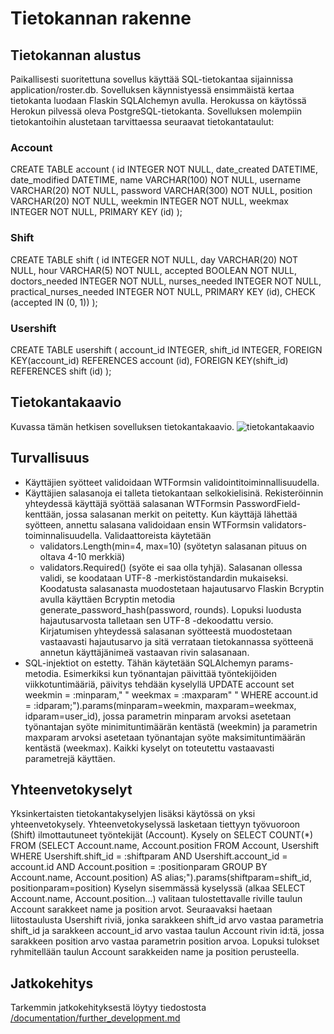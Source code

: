# Tietokannan rakenne
 
## Tietokannan alustus
Paikallisesti suoritettuna sovellus käyttää SQL-tietokantaa sijainnissa application/roster.db. Sovelluksen käynnistyessä ensimmäistä kertaa tietokanta luodaan Flaskin SQLAlchemyn avulla. Herokussa on käytössä Herokun pilvessä oleva PostgreSQL-tietokanta.
Sovelluksen molempiin tietokantoihin alustetaan tarvittaessa seuraavat tietokantataulut:
### Account
CREATE TABLE account (
        id INTEGER NOT NULL,
        date_created DATETIME,
        date_modified DATETIME,
        name VARCHAR(100) NOT NULL,
        username VARCHAR(20) NOT NULL,
        password VARCHAR(300) NOT NULL,
        position VARCHAR(20) NOT NULL,
        weekmin INTEGER NOT NULL,
        weekmax INTEGER NOT NULL,
        PRIMARY KEY (id)
);

### Shift
CREATE TABLE shift (
        id INTEGER NOT NULL,
        day VARCHAR(20) NOT NULL,
        hour VARCHAR(5) NOT NULL,
        accepted BOOLEAN NOT NULL,
        doctors_needed INTEGER NOT NULL,
        nurses_needed INTEGER NOT NULL,
        practical_nurses_needed INTEGER NOT NULL,
        PRIMARY KEY (id),
        CHECK (accepted IN (0, 1))
);

### Usershift
CREATE TABLE usershift (
        account_id INTEGER,
        shift_id INTEGER,
        FOREIGN KEY(account_id) REFERENCES account (id),
        FOREIGN KEY(shift_id) REFERENCES shift (id)
);

## Tietokantakaavio
Kuvassa tämän hetkisen sovelluksen tietokantakaavio.
![tietokantakaavio](https://user-images.githubusercontent.com/36735637/64445636-a2418c80-d0df-11e9-85af-2fc831381807.jpg)

## Turvallisuus
- Käyttäjien syötteet validoidaan WTFormsin validointitoiminnallisuudella. 
- Käyttäjien salasanoja ei talleta tietokantaan selkokielisinä. Rekisteröinnin yhteydessä käyttäjä syöttää salasanan WTFormsin PasswordField-kenttään, jossa salasanan merkit on peitetty. Kun käyttäjä lähettää syötteen, annettu salasana validoidaan ensin WTFormsin validators-toiminnalisuudella. Validaattoreista käytetään
    * validators.Length(min=4, max=10) (syötetyn salasanan pituus on oltava 4-10 merkkiä)
    * validators.Required() (syöte ei saa olla tyhjä).
Salasanan ollessa validi, se koodataan UTF-8 -merkistöstandardin mukaiseksi. Koodatusta salasanasta muodostetaan hajautusarvo Flaskin Bcryptin avulla käyttäen Bcryptin metodia generate_password_hash(password, rounds). Lopuksi luodusta hajautusarvosta talletaan sen UTF-8 -dekoodattu versio.
Kirjatumisen yhteydessä salasanan syötteestä muodostetaan vastaavasti hajautusarvo ja sitä verrataan tietokannassa syötteenä annetun käyttäjänimeä vastaavan rivin salasanaan.
- SQL-injektiot on estetty. Tähän käytetään SQLAlchemyn params-metodia. Esimerkiksi kun työnantajan päivittää työntekijöiden viikkotuntimääriä, päivitys tehdään kyselyllä
    UPDATE account set weekmin = :minparam,"
                        " weekmax = :maxparam"
                        " WHERE account.id = :idparam;").params(minparam=weekmin, maxparam=weekmax, idparam=user_id),
jossa parametrin minparam arvoksi asetetaan työnantajan syöte minimituntimäärän kentästä (weekmin) ja parametrin maxparam arvoksi asetetaan työnantajan syöte maksimituntimäärän kentästä (weekmax).
Kaikki kyselyt on toteutettu vastaavasti parametrejä käyttäen.

## Yhteenvetokyselyt
Yksinkertaisten tietokantakyselyjen lisäksi käytössä on yksi yhteenvetokysely. Yhteenvetokyselyssä lasketaan tiettyyn työvuoroon (Shift) ilmottautuneet työntekijät (Account). Kysely on
    SELECT COUNT(*) FROM (SELECT Account.name, Account.position
                    FROM Account, Usershift WHERE Usershift.shift_id = :shiftparam
                    AND Usershift.account_id = account.id AND Account.position = :positionparam
                    GROUP BY Account.name, Account.position) AS alias;").params(shiftparam=shift_id, positionparam=position)
Kyselyn sisemmässä kyselyssä (alkaa SELECT Account.name, Account.position...) valitaan tulostettavalle riville taulun Account sarakkeet name ja position arvot. Seuraavaksi haetaan liitostaulusta Usershift riviä, jonka sarakkeen shift_id arvo vastaa parametria shift_id ja sarakkeen account_id arvo vastaa taulun Account rivin id:tä, jossa sarakkeen position arvo vastaa parametrin position arvoa. Lopuksi tulokset ryhmitellään taulun Account sarakkeiden name ja position perusteella.


## Jatkokehitys
Tarkemmin jatkokehityksestä löytyy tiedostosta [/documentation/further_development.md](https://github.com/lottajylha/health-care-roster/blob/master/documentation/further_development.md)